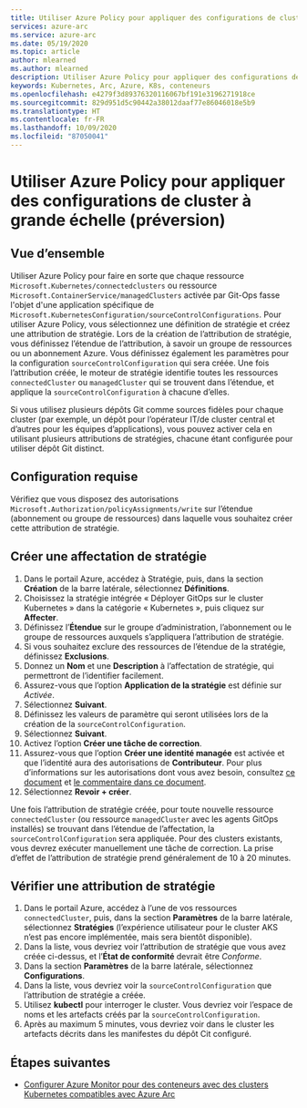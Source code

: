 ```yaml
---
title: Utiliser Azure Policy pour appliquer des configurations de cluster à grande échelle (préversion)
services: azure-arc
ms.service: azure-arc
ms.date: 05/19/2020
ms.topic: article
author: mlearned
ms.author: mlearned
description: Utiliser Azure Policy pour appliquer des configurations de cluster à grande échelle
keywords: Kubernetes, Arc, Azure, K8s, conteneurs
ms.openlocfilehash: e4279f3d89376320116067bf191e3196271918ce
ms.sourcegitcommit: 829d951d5c90442a38012daaf77e86046018e5b9
ms.translationtype: HT
ms.contentlocale: fr-FR
ms.lasthandoff: 10/09/2020
ms.locfileid: "87050041"
---
```

# <a name="use-azure-policy-to-apply-cluster-configurations-at-scale-preview"></a>Utiliser Azure Policy pour appliquer des configurations de cluster à grande échelle (préversion)

## <a name="overview"></a>Vue d’ensemble

Utiliser Azure Policy pour faire en sorte que chaque ressource `Microsoft.Kubernetes/connectedclusters` ou ressource `Microsoft.ContainerService/managedClusters` activée par Git-Ops fasse l'objet d'une application spécifique de `Microsoft.KubernetesConfiguration/sourceControlConfigurations`. Pour utiliser Azure Policy, vous sélectionnez une définition de stratégie et créez une attribution de stratégie. Lors de la création de l’attribution de stratégie, vous définissez l’étendue de l’attribution, à savoir un groupe de ressources ou un abonnement Azure. Vous définissez également les paramètres pour la configuration `sourceControlConfiguration` qui sera créée. Une fois l’attribution créée, le moteur de stratégie identifie toutes les ressources `connectedCluster` ou `managedCluster` qui se trouvent dans l’étendue, et applique la `sourceControlConfiguration` à chacune d’elles.

Si vous utilisez plusieurs dépôts Git comme sources fidèles pour chaque cluster (par exemple, un dépôt pour l’opérateur IT/de cluster central et d’autres pour les équipes d’applications), vous pouvez activer cela en utilisant plusieurs attributions de stratégies, chacune étant configurée pour utiliser dépôt Git distinct.

## <a name="prerequisite"></a>Configuration requise

Vérifiez que vous disposez des autorisations `Microsoft.Authorization/policyAssignments/write` sur l’étendue (abonnement ou groupe de ressources) dans laquelle vous souhaitez créer cette attribution de stratégie.

## <a name="create-a-policy-assignment"></a>Créer une affectation de stratégie

1. Dans le portail Azure, accédez à Stratégie, puis, dans la section **Création** de la barre latérale, sélectionnez **Définitions**.
2. Choisissez la stratégie intégrée « Déployer GitOps sur le cluster Kubernetes » dans la catégorie « Kubernetes », puis cliquez sur **Affecter**.
3. Définissez l’**Étendue** sur le groupe d’administration, l’abonnement ou le groupe de ressources auxquels s’appliquera l’attribution de stratégie.
4. Si vous souhaitez exclure des ressources de l’étendue de la stratégie, définissez **Exclusions**.
5. Donnez un **Nom** et une **Description** à l’affectation de stratégie, qui permettront de l’identifier facilement.
6. Assurez-vous que l’option **Application de la stratégie** est définie sur *Activée*.
7. Sélectionnez **Suivant**.
8. Définissez les valeurs de paramètre qui seront utilisées lors de la création de la `sourceControlConfiguration`.
9. Sélectionnez **Suivant**.
10. Activez l’option **Créer une tâche de correction**.
11. Assurez-vous que l’option **Créer une identité managée** est activée et que l’identité aura des autorisations de **Contributeur**. Pour plus d’informations sur les autorisations dont vous avez besoin, consultez [ce document](../../governance/policy/assign-policy-portal.md) et [le commentaire dans ce document](../../governance/policy/how-to/remediate-resources.md).
12. Sélectionnez **Revoir + créer**.

Une fois l’attribution de stratégie créée, pour toute nouvelle ressource `connectedCluster` (ou ressource `managedCluster` avec les agents GitOps installés) se trouvant dans l’étendue de l’affectation, la `sourceControlConfiguration` sera appliquée. Pour des clusters existants, vous devrez exécuter manuellement une tâche de correction. La prise d’effet de l’attribution de stratégie prend généralement de 10 à 20 minutes.

## <a name="verify-a-policy-assignment"></a>Vérifier une attribution de stratégie

1. Dans le portail Azure, accédez à l’une de vos ressources `connectedCluster`, puis, dans la section **Paramètres** de la barre latérale, sélectionnez **Stratégies** (l’expérience utilisateur pour le cluster AKS n’est pas encore implémentée, mais sera bientôt disponible).
2. Dans la liste, vous devriez voir l’attribution de stratégie que vous avez créée ci-dessus, et l’**État de conformité** devrait être *Conforme*.
3. Dans la section **Paramètres** de la barre latérale, sélectionnez **Configurations**.
4. Dans la liste, vous devriez voir la `sourceControlConfiguration` que l’attribution de stratégie a créée.
5. Utilisez **kubectl** pour interroger le cluster. Vous devriez voir l’espace de noms et les artefacts créés par la `sourceControlConfiguration`.
6. Après au maximum 5 minutes, vous devriez voir dans le cluster les artefacts décrits dans les manifestes du dépôt Cit configuré.

## <a name="next-steps"></a>Étapes suivantes

* [Configurer Azure Monitor pour des conteneurs avec des clusters Kubernetes compatibles avec Azure Arc](../../azure-monitor/insights/container-insights-enable-arc-enabled-clusters.md)
